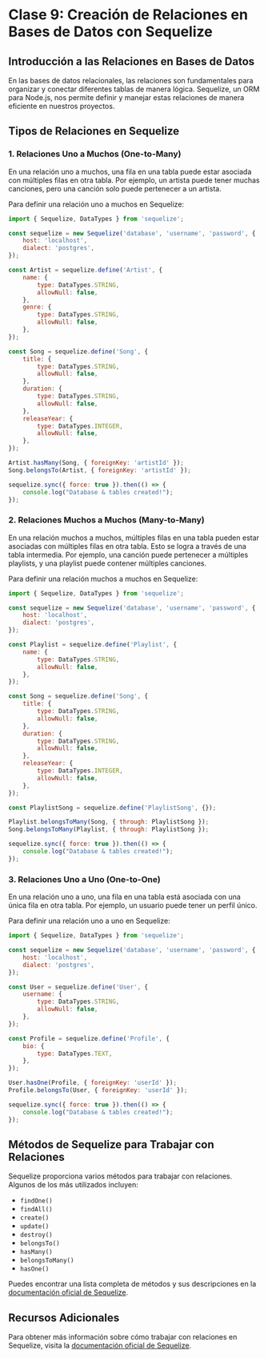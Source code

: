 # Clase 9: Creación de Relaciones en Bases de Datos con Sequelize

## Introducción a las Relaciones en Bases de Datos

En las bases de datos relacionales, las relaciones son fundamentales para organizar y conectar diferentes tablas de manera lógica. Sequelize, un ORM para Node.js, nos permite definir y manejar estas relaciones de manera eficiente en nuestros proyectos.

## Tipos de Relaciones en Sequelize

### 1. Relaciones Uno a Muchos (One-to-Many)

En una relación uno a muchos, una fila en una tabla puede estar asociada con múltiples filas en otra tabla. Por ejemplo, un artista puede tener muchas canciones, pero una canción solo puede pertenecer a un artista.

Para definir una relación uno a muchos en Sequelize:

```javascript
import { Sequelize, DataTypes } from 'sequelize';

const sequelize = new Sequelize('database', 'username', 'password', {
    host: 'localhost',
    dialect: 'postgres',
});

const Artist = sequelize.define('Artist', {
    name: {
        type: DataTypes.STRING,
        allowNull: false,
    },
    genre: {
        type: DataTypes.STRING,
        allowNull: false,
    },
});

const Song = sequelize.define('Song', {
    title: {
        type: DataTypes.STRING,
        allowNull: false,
    },
    duration: {
        type: DataTypes.STRING,
        allowNull: false,
    },
    releaseYear: {
        type: DataTypes.INTEGER,
        allowNull: false,
    },
});

Artist.hasMany(Song, { foreignKey: 'artistId' });
Song.belongsTo(Artist, { foreignKey: 'artistId' });

sequelize.sync({ force: true }).then(() => {
    console.log("Database & tables created!");
});
```

### 2. Relaciones Muchos a Muchos (Many-to-Many)

En una relación muchos a muchos, múltiples filas en una tabla pueden estar asociadas con múltiples filas en otra tabla. Esto se logra a través de una tabla intermedia. Por ejemplo, una canción puede pertenecer a múltiples playlists, y una playlist puede contener múltiples canciones.

Para definir una relación muchos a muchos en Sequelize:

```javascript
import { Sequelize, DataTypes } from 'sequelize';

const sequelize = new Sequelize('database', 'username', 'password', {
    host: 'localhost',
    dialect: 'postgres',
});

const Playlist = sequelize.define('Playlist', {
    name: {
        type: DataTypes.STRING,
        allowNull: false,
    },
});

const Song = sequelize.define('Song', {
    title: {
        type: DataTypes.STRING,
        allowNull: false,
    },
    duration: {
        type: DataTypes.STRING,
        allowNull: false,
    },
    releaseYear: {
        type: DataTypes.INTEGER,
        allowNull: false,
    },
});

const PlaylistSong = sequelize.define('PlaylistSong', {});

Playlist.belongsToMany(Song, { through: PlaylistSong });
Song.belongsToMany(Playlist, { through: PlaylistSong });

sequelize.sync({ force: true }).then(() => {
    console.log("Database & tables created!");
});
```

### 3. Relaciones Uno a Uno (One-to-One)

En una relación uno a uno, una fila en una tabla está asociada con una única fila en otra tabla. Por ejemplo, un usuario puede tener un perfil único.

Para definir una relación uno a uno en Sequelize:

```javascript
import { Sequelize, DataTypes } from 'sequelize';

const sequelize = new Sequelize('database', 'username', 'password', {
    host: 'localhost',
    dialect: 'postgres',
});

const User = sequelize.define('User', {
    username: {
        type: DataTypes.STRING,
        allowNull: false,
    },
});

const Profile = sequelize.define('Profile', {
    bio: {
        type: DataTypes.TEXT,
    },
});

User.hasOne(Profile, { foreignKey: 'userId' });
Profile.belongsTo(User, { foreignKey: 'userId' });

sequelize.sync({ force: true }).then(() => {
    console.log("Database & tables created!");
});
```

## Métodos de Sequelize para Trabajar con Relaciones

Sequelize proporciona varios métodos para trabajar con relaciones. Algunos de los más utilizados incluyen:

- `findOne()`
- `findAll()`
- `create()`
- `update()`
- `destroy()`
- `belongsTo()`
- `hasMany()`
- `belongsToMany()`
- `hasOne()`

Puedes encontrar una lista completa de métodos y sus descripciones en la [documentación oficial de Sequelize](https://sequelize.org/master/).

## Recursos Adicionales

Para obtener más información sobre cómo trabajar con relaciones en Sequelize, visita la [documentación oficial de Sequelize](https://sequelize.org/master/manual/assocs.html).
